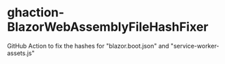 # ghaction-BlazorWebAssemblyFileHashFixer
GitHub Action to fix the hashes for "blazor.boot.json" and "service-worker-assets.js"
